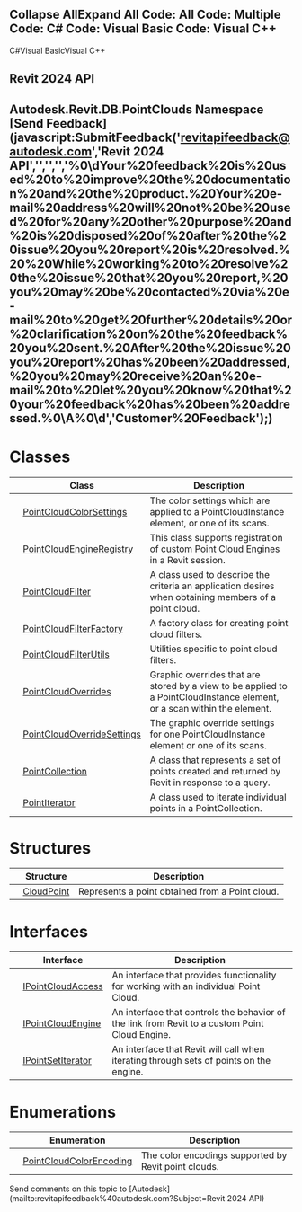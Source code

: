﻿

Collapse AllExpand All Code: All Code: Multiple Code: C# Code: Visual Basic Code: Visual C++   
---  
  
C#Visual BasicVisual C++

Revit 2024 API  
---  
Autodesk.Revit.DB.PointClouds Namespace  
[Send Feedback](javascript:SubmitFeedback\('revitapifeedback@autodesk.com','Revit 2024 API','','','','%0\\dYour%20feedback%20is%20used%20to%20improve%20the%20documentation%20and%20the%20product.%20Your%20e-mail%20address%20will%20not%20be%20used%20for%20any%20other%20purpose%20and%20is%20disposed%20of%20after%20the%20issue%20you%20report%20is%20resolved.%20%20While%20working%20to%20resolve%20the%20issue%20that%20you%20report,%20you%20may%20be%20contacted%20via%20e-mail%20to%20get%20further%20details%20or%20clarification%20on%20the%20feedback%20you%20sent.%20After%20the%20issue%20you%20report%20has%20been%20addressed,%20you%20may%20receive%20an%20e-mail%20to%20let%20you%20know%20that%20your%20feedback%20has%20been%20addressed.%0\\A%0\\d','Customer%20Feedback'\);)  
---  
  
# Classes

|  | Class | Description |
| --- | --- | --- |
|  | [PointCloudColorSettings](5f7af794-d52e-76a2-c38b-33eed5242484.md) | The color settings which are applied to a PointCloudInstance element, or one of its scans. |
|  | [PointCloudEngineRegistry](d5a45f31-3bc0-9eeb-53c1-fe0fce4d7f42.md) | This class supports registration of custom Point Cloud Engines in a Revit session. |
|  | [PointCloudFilter](ca6f916b-2eba-f8e5-8939-1c063330c886.md) | A class used to describe the criteria an application desires when obtaining members of a point cloud. |
|  | [PointCloudFilterFactory](fcbc90c3-0a9d-7522-e483-cad73468d698.md) | A factory class for creating point cloud filters. |
|  | [PointCloudFilterUtils](2ca2eed9-b0f6-9d44-7645-eba0ac184578.md) | Utilities specific to point cloud filters. |
|  | [PointCloudOverrides](c39d51e3-cc31-ecae-fa41-d00c435cb700.md) | Graphic overrides that are stored by a view to be applied to a PointCloudInstance element, or a scan within the element. |
|  | [PointCloudOverrideSettings](48196ce4-89a6-8f23-a82c-190f0113380d.md) | The graphic override settings for one PointCloudInstance element or one of its scans. |
|  | [PointCollection](3eaab06f-0da5-dd0a-6063-b3907f6de7a8.md) | A class that represents a set of points created and returned by Revit in response to a query. |
|  | [PointIterator](0fba9730-8bb6-5f89-be4b-6132121b3058.md) | A class used to iterate individual points in a PointCollection. |
  
# Structures

|  | Structure | Description |
| --- | --- | --- |
|  | [CloudPoint](c780514e-fc08-e055-bda4-c4fe455c13d3.md) | Represents a point obtained from a Point cloud. |
  
# Interfaces

|  | Interface | Description |
| --- | --- | --- |
|  | [IPointCloudAccess](d5e8d1d7-9375-ce6b-ff4f-6d4764c92736.md) | An interface that provides functionality for working with an individual Point Cloud. |
|  | [IPointCloudEngine](c444fe12-e214-eac3-e934-bd3aa84b70ca.md) | An interface that controls the behavior of the link from Revit to a custom Point Cloud Engine. |
|  | [IPointSetIterator](fc13e8dc-133b-bb47-a784-d42608a7d8e4.md) | An interface that Revit will call when iterating through sets of points on the engine. |
  
# Enumerations

|  | Enumeration | Description |
| --- | --- | --- |
|  | [PointCloudColorEncoding](1073d329-2fd5-bbdf-387b-cf0501e76725.md) | The color encodings supported by Revit point clouds. |
  
Send comments on this topic to [Autodesk](mailto:revitapifeedback%40autodesk.com?Subject=Revit 2024 API)